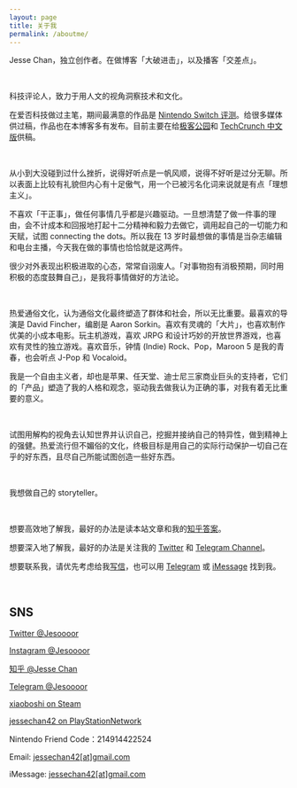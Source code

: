 ```yaml
---
layout: page
title: 关于我
permalink: /aboutme/
---
```


Jesse Chan，独立创作者。在做博客「大破进击」，以及播客「交差点」。

<br>

科技评论人，致力于用人文的视角洞察技术和文化。

在爱否科技做过主笔，期间最满意的作品是 [Nintendo Switch 评测](http://www.bilibili.com/video/av9780659)。给很多媒体供过稿，作品也在本博客多有发布。目前主要在给[极客公园](geekpark.net)和 [TechCrunch 中文版](techcrunch.cn)供稿。

<br>

从小到大没碰到过什么挫折，说得好听点是一帆风顺，说得不好听是过分无聊。所以表面上比较有礼貌但内心有十足傲气，用一个已被污名化词来说就是有点「理想主义」。

不喜欢「干正事」，做任何事情几乎都是兴趣驱动。一旦想清楚了做一件事的理由，会不计成本和回报地打起十二分精神和毅力去做它，调用起自己的一切能力和天赋，试图 connecting the dots。所以我在 13 岁时最想做的事情是当杂志编辑和电台主播，今天我在做的事情也恰恰就是这两件。

很少对外表现出积极进取的心态，常常自诩废人。「对事物抱有消极预期，同时用积极的态度鼓舞自己」，是我将事情做好的方法论。

<br>

热爱通俗文化，认为通俗文化最终塑造了群体和社会，所以无比重要。最喜欢的导演是 David Fincher，编剧是 Aaron Sorkin。喜欢有灵魂的「大片」，也喜欢制作优美的小成本电影。玩主机游戏，喜欢 JRPG 和设计巧妙的开放世界游戏，也喜欢有灵性的独立游戏。喜欢音乐，钟情 (Indie) Rock、Pop，Maroon 5 是我的青春，也会听点 J-Pop 和 Vocaloid。

我是一个自由主义者，却也是苹果、任天堂、迪士尼三家商业巨头的支持者，它们的「产品」塑造了我的人格和观念，驱动我去做我认为正确的事，对我有着无比重要的意义。

<br>

试图用解构的视角去认知世界并认识自己，挖掘并接纳自己的特异性，做到精神上的强健。热爱流行但不媚俗的文化，终极目标是用自己的实际行动保护一切自己在乎的好东西，且尽自己所能试图创造一些好东西。

<br>

我想做自己的 storyteller。

<br>

想要高效地了解我，最好的办法是读本站文章和我的[知乎答案](https://www.zhihu.com/people/jesor/answers)。

想要深入地了解我，最好的办法是关注我的 [Twitter](twitter.com/Jesooor) 和 [Telegram Channel](t.me/forwardlikehell)。

想要联系我，请优先考虑给我[写信](mailto:jessechan42@gmail.com)，也可以用 [Telegram](https://t.me/Jesoooor/) 或 [iMessage](sms:jessechan42@gmail.com) 找到我。

<br>

## SNS

[Twitter @Jesoooor](https://twitter.com/Jesoooor)

[Instagram @Jesoooor](https://www.instagram.com/jesoooor/)

[知乎 @Jesse Chan](https://www.zhihu.com/people/jesor/activities/)

[Telegram @Jesoooor](https://t.me/Jesoooor/)

[xiaoboshi on Steam](https://steamcommunity.com/id/jesor/)

[jessechan42 on PlayStationNetwork](https://psnprofiles.com/jessechan42/)

Nintendo Friend Code：214914422524

Email: <a href="mailto:jessechan42@gmail.com">jessechan42[at]gmail.com</a>

iMessage: <a href="sms:jessechan42@gmail.com">jessechan42[at]gmail.com</a>